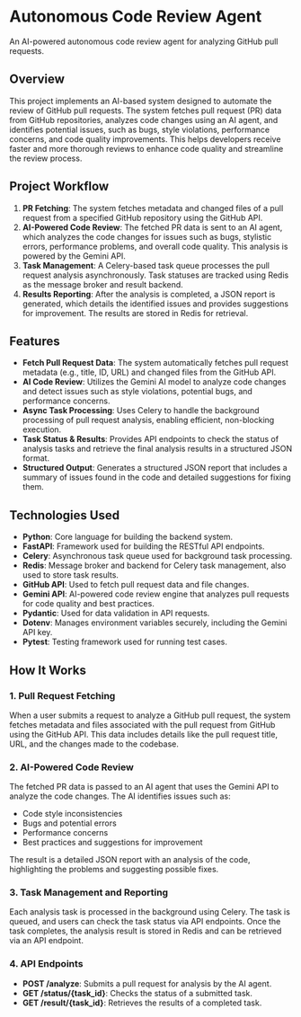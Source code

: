 
# Autonomous Code Review Agent

An AI-powered autonomous code review agent for analyzing GitHub pull requests.

## Overview

This project implements an AI-based system designed to automate the review of GitHub pull requests. The system fetches pull request (PR) data from GitHub repositories, analyzes code changes using an AI agent, and identifies potential issues, such as bugs, style violations, performance concerns, and code quality improvements. This helps developers receive faster and more thorough reviews to enhance code quality and streamline the review process.

## Project Workflow

1. **PR Fetching**: The system fetches metadata and changed files of a pull request from a specified GitHub repository using the GitHub API.
2. **AI-Powered Code Review**: The fetched PR data is sent to an AI agent, which analyzes the code changes for issues such as bugs, stylistic errors, performance problems, and overall code quality. This analysis is powered by the Gemini API.
3. **Task Management**: A Celery-based task queue processes the pull request analysis asynchronously. Task statuses are tracked using Redis as the message broker and result backend.
4. **Results Reporting**: After the analysis is completed, a JSON report is generated, which details the identified issues and provides suggestions for improvement. The results are stored in Redis for retrieval.

## Features

- **Fetch Pull Request Data**: The system automatically fetches pull request metadata (e.g., title, ID, URL) and changed files from the GitHub API.
- **AI Code Review**: Utilizes the Gemini AI model to analyze code changes and detect issues such as style violations, potential bugs, and performance concerns.
- **Async Task Processing**: Uses Celery to handle the background processing of pull request analysis, enabling efficient, non-blocking execution.
- **Task Status & Results**: Provides API endpoints to check the status of analysis tasks and retrieve the final analysis results in a structured JSON format.
- **Structured Output**: Generates a structured JSON report that includes a summary of issues found in the code and detailed suggestions for fixing them.

## Technologies Used

- **Python**: Core language for building the backend system.
- **FastAPI**: Framework used for building the RESTful API endpoints.
- **Celery**: Asynchronous task queue used for background task processing.
- **Redis**: Message broker and backend for Celery task management, also used to store task results.
- **GitHub API**: Used to fetch pull request data and file changes.
- **Gemini API**: AI-powered code review engine that analyzes pull requests for code quality and best practices.
- **Pydantic**: Used for data validation in API requests.
- **Dotenv**: Manages environment variables securely, including the Gemini API key.
- **Pytest**: Testing framework used for running test cases.

## How It Works

### 1. Pull Request Fetching

When a user submits a request to analyze a GitHub pull request, the system fetches metadata and files associated with the pull request from GitHub using the GitHub API. This data includes details like the pull request title, URL, and the changes made to the codebase.

### 2. AI-Powered Code Review

The fetched PR data is passed to an AI agent that uses the Gemini API to analyze the code changes. The AI identifies issues such as:
- Code style inconsistencies
- Bugs and potential errors
- Performance concerns
- Best practices and suggestions for improvement

The result is a detailed JSON report with an analysis of the code, highlighting the problems and suggesting possible fixes.

### 3. Task Management and Reporting

Each analysis task is processed in the background using Celery. The task is queued, and users can check the task status via API endpoints. Once the task completes, the analysis result is stored in Redis and can be retrieved via an API endpoint.

### 4. API Endpoints

- **POST /analyze**: Submits a pull request for analysis by the AI agent.
- **GET /status/{task_id}**: Checks the status of a submitted task.
- **GET /result/{task_id}**: Retrieves the results of a completed task.

